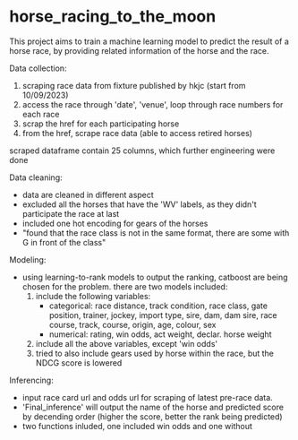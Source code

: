 # horse_racing_to_the_moon


This project aims to train a machine learning model to predict the result of a horse race, by providing related information of the horse and the race.

Data collection:
1) scraping race data from fixture published by hkjc (start from 10/09/2023)
2) access the race through 'date', 'venue', loop through race numbers for each race 
3) scrap the href for each participating horse 
4) from the href, scrape race data (able to access retired horses)

scraped dataframe contain 25 columns, which further engineering were done

Data cleaning:
- data are cleaned in different aspect
- excluded all the horses that have the 'WV' labels, as they didn't participate the race at last
- included one hot encoding for gears of the horses
- "found that the race class is not in the same format, there are some with G in front of the class"


Modeling:
- using learning-to-rank models to output the ranking, catboost are being chosen for the problem.
    there are two models included: 
    1) include the following variables:
        - categorical: race distance, track condition, race class, gate position, trainer, jockey, import type, sire, dam, dam sire, race course, track, course, origin, age, colour, sex
        - numerical: rating, win odds, act weight, declar. horse weight
    2) include all the above variables, except 'win odds'
    3) tried to also include gears used by horse within the race, but the NDCG score is lowered

Inferencing:
- input race card url and odds url for scraping of latest pre-race data.
- 'Final_inference' will output the name of the horse and predicted score by decending order (higher the score, better the rank being predicted)
- two functions inluded, one included win odds and one without